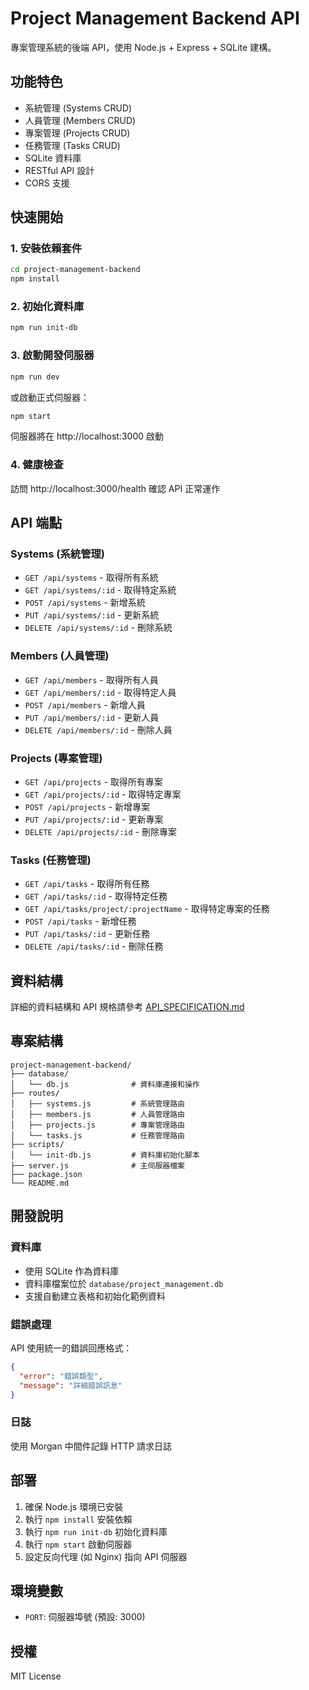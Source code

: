 # Project Management Backend API

專案管理系統的後端 API，使用 Node.js + Express + SQLite 建構。

## 功能特色

- 系統管理 (Systems CRUD)
- 人員管理 (Members CRUD)
- 專案管理 (Projects CRUD)
- 任務管理 (Tasks CRUD)
- SQLite 資料庫
- RESTful API 設計
- CORS 支援

## 快速開始

### 1. 安裝依賴套件

```bash
cd project-management-backend
npm install
```

### 2. 初始化資料庫

```bash
npm run init-db
```

### 3. 啟動開發伺服器

```bash
npm run dev
```

或啟動正式伺服器：

```bash
npm start
```

伺服器將在 http://localhost:3000 啟動

### 4. 健康檢查

訪問 http://localhost:3000/health 確認 API 正常運作

## API 端點

### Systems (系統管理)
- `GET /api/systems` - 取得所有系統
- `GET /api/systems/:id` - 取得特定系統
- `POST /api/systems` - 新增系統
- `PUT /api/systems/:id` - 更新系統
- `DELETE /api/systems/:id` - 刪除系統

### Members (人員管理)
- `GET /api/members` - 取得所有人員
- `GET /api/members/:id` - 取得特定人員
- `POST /api/members` - 新增人員
- `PUT /api/members/:id` - 更新人員
- `DELETE /api/members/:id` - 刪除人員

### Projects (專案管理)
- `GET /api/projects` - 取得所有專案
- `GET /api/projects/:id` - 取得特定專案
- `POST /api/projects` - 新增專案
- `PUT /api/projects/:id` - 更新專案
- `DELETE /api/projects/:id` - 刪除專案

### Tasks (任務管理)
- `GET /api/tasks` - 取得所有任務
- `GET /api/tasks/:id` - 取得特定任務
- `GET /api/tasks/project/:projectName` - 取得特定專案的任務
- `POST /api/tasks` - 新增任務
- `PUT /api/tasks/:id` - 更新任務
- `DELETE /api/tasks/:id` - 刪除任務

## 資料結構

詳細的資料結構和 API 規格請參考 [API_SPECIFICATION.md](./API_SPECIFICATION.md)

## 專案結構

```
project-management-backend/
├── database/
│   └── db.js              # 資料庫連接和操作
├── routes/
│   ├── systems.js         # 系統管理路由
│   ├── members.js         # 人員管理路由
│   ├── projects.js        # 專案管理路由
│   └── tasks.js           # 任務管理路由
├── scripts/
│   └── init-db.js         # 資料庫初始化腳本
├── server.js              # 主伺服器檔案
├── package.json
└── README.md
```

## 開發說明

### 資料庫

- 使用 SQLite 作為資料庫
- 資料庫檔案位於 `database/project_management.db`
- 支援自動建立表格和初始化範例資料

### 錯誤處理

API 使用統一的錯誤回應格式：

```json
{
  "error": "錯誤類型",
  "message": "詳細錯誤訊息"
}
```

### 日誌

使用 Morgan 中間件記錄 HTTP 請求日誌

## 部署

1. 確保 Node.js 環境已安裝
2. 執行 `npm install` 安裝依賴
3. 執行 `npm run init-db` 初始化資料庫
4. 執行 `npm start` 啟動伺服器
5. 設定反向代理 (如 Nginx) 指向 API 伺服器

## 環境變數

- `PORT`: 伺服器埠號 (預設: 3000)

## 授權

MIT License